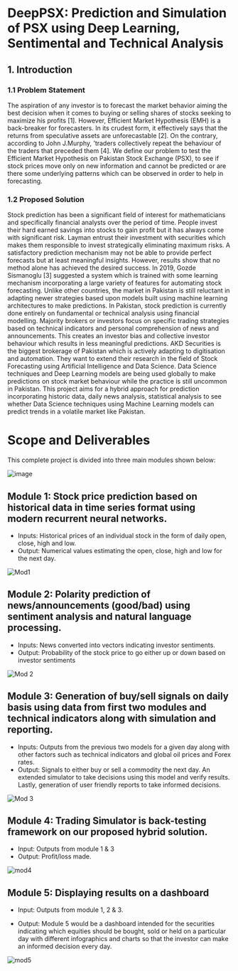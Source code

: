 
# DeepPSX: Prediction and Simulation of PSX using Deep Learning, Sentimental and Technical Analysis

## 1. Introduction 

### 1.1 Problem Statement
The aspiration of any investor is to forecast the market behavior aiming the best
decision when it comes to buying or selling shares of stocks seeking to maximize
his profits [1]. However, Efficient Market Hypothesis (EMH) is a back-breaker for
forecasters. In its crudest form, it effectively says that the returns from speculative
assets are unforecastable [2]. On the contrary, according to John J.Murphy, ’traders
collectively repeat the behaviour of the traders that preceded them [4]. We define
our problem to test the Efficient Market Hypothesis on Pakistan Stock Exchange
(PSX), to see if stock prices move only on new information and cannot be predicted
or are there some underlying patterns which can be observed in order to help in
forecasting.

### 1.2 Proposed Solution
Stock prediction has been a significant field of interest for mathematicians and specifically financial analysts over the period of time. People invest their hard earned
savings into stocks to gain profit but it has always come with significant risk. Layman entrust their investment with securities which makes them responsible to invest
strategically eliminating maximum risks. A satisfactory prediction mechanism may
not be able to provide perfect forecasts but at least meaningful insights. However,
results show that no method alone has achieved the desired success. In 2019, Gozde
Sismanoglu [3] suggested a system which is trained with some learning mechanism
incorporating a large variety of features for automating stock forecasting. Unlike
other countries, the market in Pakistan is still reluctant in adapting newer strategies
based upon models built using machine learning architectures to make predictions.
In Pakistan, stock prediction is currently done entirely on fundamental or technical analysis using financial modelling. Majority brokers or investors focus on specific
trading strategies based on technical indicators and personal comprehension of news
and announcements. This creates an investor bias and collective investor behaviour
which results in less meaningful predictions. AKD Securities is the biggest brokerage
of Pakistan which is actively adapting to digitisation and automation. They want
to extend their research in the field of Stock Forecasting using Artificial Intelligence
and Data Science. Data Science techniques and Deep Learning models are being
used globally to make predictions on stock market behaviour while the practice is
still uncommon in Pakistan. This project aims for a hybrid approach for prediction
incorporating historic data, daily news analysis, statistical analysis to see whether
Data Science techniques using Machine Learning models can predict trends in a
volatile market like Pakistan.

# Scope and Deliverables

This complete project is divided into three main modules shown below:

![image](https://user-images.githubusercontent.com/36048849/117360020-b4398b00-aed1-11eb-97fa-b2daa7a559cb.png)

## Module 1: Stock price prediction based on historical data in time series format using modern recurrent neural networks.
- Inputs: Historical prices of an individual stock in the form of daily open, close, high and low.
- Output: Numerical values estimating the open, close, high and low for the next day.

![Mod1](https://user-images.githubusercontent.com/36048849/117360537-5b1e2700-aed2-11eb-8c26-2039e887666e.png)


## Module 2: Polarity prediction of news/announcements (good/bad) using sentiment analysis and natural language processing.
- Inputs: News converted into vectors indicating investor sentiments.
- Output: Probability of the stock price to go either up or down based on investor sentiments

![Mod 2](https://user-images.githubusercontent.com/36048849/117360570-65d8bc00-aed2-11eb-83b2-954c1c47d6e4.png)


## Module 3: Generation of buy/sell signals on daily basis using data from first two modules and technical indicators along with simulation and reporting.
- Inputs: Outputs from the previous two models for a given day along with other factors such as technical indicators and global oil prices and Forex rates.
- Output: Signals to either buy or sell a commodity the next day. An extended simulator to take
decisions using this model and verify results. Lastly, generation of user friendly reports to take informed decisions.

![Mod 3](https://user-images.githubusercontent.com/36048849/117360634-77ba5f00-aed2-11eb-85bb-3a149bc76cff.png)

## Module 4: Trading Simulator is back-testing framework on our proposed hybrid solution.

- Input: Outputs from module 1 & 3 
- Output: Profit/loss made. 

![mod4](https://user-images.githubusercontent.com/36048849/117360748-97ea1e00-aed2-11eb-8135-38dd130cd3a2.png)

## Module 5: Displaying results on a dashboard

- Input: Outputs from module 1, 2 & 3.

- Output: Module 5 would be a dashboard intended for the securities indicating which equities should be bought, sold or held on a particular day with different infographics and charts so that the investor can make an informed decision every day. 

![mod5](https://user-images.githubusercontent.com/36048849/117360804-a7696700-aed2-11eb-8135-d15913f3607f.png)

